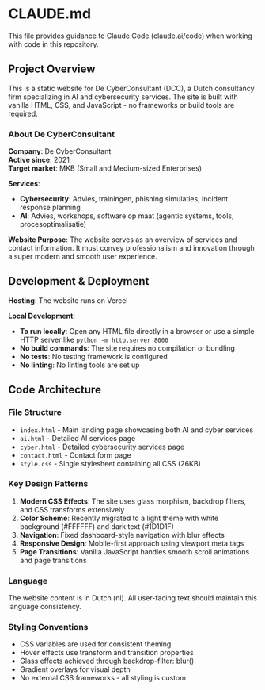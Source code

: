# CLAUDE.md

This file provides guidance to Claude Code (claude.ai/code) when working with code in this repository.

## Project Overview

This is a static website for De CyberConsultant (DCC), a Dutch consultancy firm specializing in AI and cybersecurity services. The site is built with vanilla HTML, CSS, and JavaScript - no frameworks or build tools are required.

### About De CyberConsultant

**Company**: De CyberConsultant  
**Active since**: 2021  
**Target market**: MKB (Small and Medium-sized Enterprises)

**Services**:
- **Cybersecurity**: Advies, trainingen, phishing simulaties, incident response planning
- **AI**: Advies, workshops, software op maat (agentic systems, tools, procesoptimalisatie)

**Website Purpose**: The website serves as an overview of services and contact information. It must convey professionalism and innovation through a super modern and smooth user experience.

## Development & Deployment

**Hosting**: The website runs on Vercel

**Local Development**:
- **To run locally**: Open any HTML file directly in a browser or use a simple HTTP server like `python -m http.server 8000`
- **No build commands**: The site requires no compilation or bundling
- **No tests**: No testing framework is configured
- **No linting**: No linting tools are set up

## Code Architecture

### File Structure
- `index.html` - Main landing page showcasing both AI and cyber services
- `ai.html` - Detailed AI services page
- `cyber.html` - Detailed cybersecurity services page  
- `contact.html` - Contact form page
- `style.css` - Single stylesheet containing all CSS (26KB)

### Key Design Patterns
1. **Modern CSS Effects**: The site uses glass morphism, backdrop filters, and CSS transforms extensively
2. **Color Scheme**: Recently migrated to a light theme with white background (#FFFFFF) and dark text (#1D1D1F)
3. **Navigation**: Fixed dashboard-style navigation with blur effects
4. **Responsive Design**: Mobile-first approach using viewport meta tags
5. **Page Transitions**: Vanilla JavaScript handles smooth scroll animations and page transitions

### Language
The website content is in Dutch (nl). All user-facing text should maintain this language consistency.

### Styling Conventions
- CSS variables are used for consistent theming
- Hover effects use transform and transition properties
- Glass effects achieved through backdrop-filter: blur()
- Gradient overlays for visual depth
- No external CSS frameworks - all styling is custom